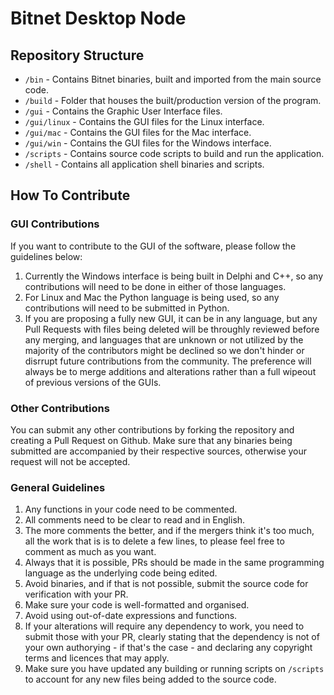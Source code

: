 # Bitnet Desktop Node

## Repository Structure

- `/bin` - Contains Bitnet binaries, built and imported from the main source code.
- `/build` - Folder that houses the built/production version of the program.
- `/gui` - Contains the Graphic User Interface files.
- `/gui/linux` - Contains the GUI files for the Linux interface.
- `/gui/mac` - Contains the GUI files for the Mac interface.
- `/gui/win` - Contains the GUI files for the Windows interface.
- `/scripts` - Contains source code scripts to build and run the application.
- `/shell` - Contains all application shell binaries and scripts.

## How To Contribute

### GUI Contributions

If you want to contribute to the GUI of the software, please follow the guidelines below:

1. Currently the Windows interface is being built in Delphi and C++, so any contributions will need to be done in either of those languages.
2. For Linux and Mac the Python language is being used, so any contributions will need to be submitted in Python.
3. If you are proposing a fully new GUI, it can be in any language, but any Pull Requests with files being deleted will be throughly reviewed before any merging, and languages that are unknown or not utilized by the majority of the contributors might be declined so we don't hinder or disrrupt future contributions from the community. The preference will always be to merge additions and alterations rather than a full wipeout of previous versions of the GUIs.

### Other Contributions

You can submit any other contributions by forking the repository and creating a Pull Request on Github. Make sure that any binaries being submitted are accompanied by their respective sources, otherwise your request will not be accepted.

### General Guidelines

1. Any functions in your code need to be commented.
2. All comments need to be clear to read and in English.
3. The more comments the better, and if the mergers think it's too much, all the work that is is to delete a few lines, to please feel free to comment as much as you want.
4. Always that it is possible, PRs should be made in the same programming language as the underlying code being edited.
5. Avoid binaries, and if that is not possible, submit the source code for verification with your PR.
6. Make sure your code is well-formatted and organised.
7. Avoid using out-of-date expressions and functions.
8. If your alterations will require any dependency to work, you need to submit those with your PR, clearly stating that the dependency is not of your own authorying - if that's the case - and declaring any copyright terms and licences that may apply.
9. Make sure you have updated any building or running scripts on `/scripts` to account for any new files being added to the source code.
